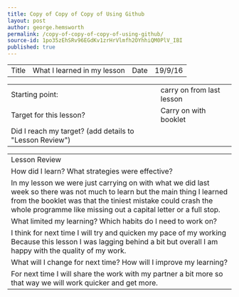 ```yaml
---
title: Copy of Copy of Copy of Using Github
layout: post
author: george.hemsworth
permalink: /copy-of-copy-of-copy-of-using-github/
source-id: 1po35zEhSRv96EGdKv1zrHrVlmfh2OYhhiQM0PlV_IBI
published: true
---
```

<table>
  <tr>
    <td>Title</td>
    <td>What I learned in my lesson</td>
    <td>Date</td>
    <td>19/9/16</td>
  </tr>
</table>


<table>
  <tr>
    <td>Starting point:</td>
    <td>carry on from last lesson</td>
  </tr>
  <tr>
    <td>Target for this lesson?</td>
    <td>Carry on with booklet</td>
  </tr>
  <tr>
    <td>Did I reach my target? 
(add details to "Lesson Review")</td>
    <td> </td>
  </tr>
</table>


<table>
  <tr>
    <td>Lesson Review</td>
  </tr>
  <tr>
    <td>How did I learn? What strategies were effective? </td>
  </tr>
  <tr>
    <td>In my lesson we were just carrying on with what we did last week so there was not much to learn but the main thing I learned from the booklet was that the tiniest mistake could crash the whole programme like missing out a capital letter or a full stop.
</td>
  </tr>
  <tr>
    <td>What limited my learning? Which habits do I need to work on? </td>
  </tr>
  <tr>
    <td> I think for next time I will try and quicken my pace of my working
Because this lesson I was lagging behind a bit but overall I am happy with the quality of my work.</td>
  </tr>
  <tr>
    <td>What will I change for next time? How will I improve my learning?</td>
  </tr>
  <tr>
    <td>For next time I will share the work with my partner a bit more so that way we will work quicker and get more.</td>
  </tr>
</table>


